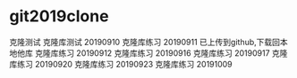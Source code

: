 # git2019clone
克隆测试
克隆库测试 20190910
克隆库练习 20190911 已上传到github,下载回本地他库
克隆库练习 20190912
克隆库练习 20190916
克隆库练习 20190917
克隆库练习 20190920
克隆库练习 20190923
克隆库练习 20191009
